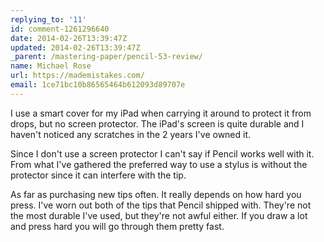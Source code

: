 ```yaml
---
replying_to: '11'
id: comment-1261296640
date: 2014-02-26T13:39:47Z
updated: 2014-02-26T13:39:47Z
_parent: /mastering-paper/pencil-53-review/
name: Michael Rose
url: https://mademistakes.com/
email: 1ce71bc10b86565464b612093d89707e
---
```


I use a smart cover for my iPad when carrying it around to protect it from
drops, but no screen protector. The iPad's screen is quite durable and I haven't
noticed any scratches in the 2 years I've owned it.

Since I don't use a screen protector I can't say if Pencil works well with it.
From what I've gathered the preferred way to use a stylus is without the
protector since it can interfere with the tip.

As far as purchasing new tips often. It really depends on how hard you press.
I've worn out both of the tips that Pencil shipped with. They're not the most
durable I've used, but they're not awful either. If you draw a lot and press
hard you will go through them pretty fast.
